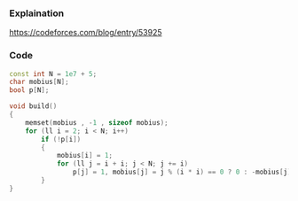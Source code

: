 ### Explaination
https://codeforces.com/blog/entry/53925
### Code
```c++
const int N = 1e7 + 5;
char mobius[N];
bool p[N];

void build()
{
    memset(mobius , -1 , sizeof mobius);
	for (ll i = 2; i < N; i++)
		if (!p[i])
        {
			mobius[i] = 1;
			for (ll j = i + i; j < N; j += i)
				p[j] = 1, mobius[j] = j % (i * i) == 0 ? 0 : -mobius[j];
		}
}
```
